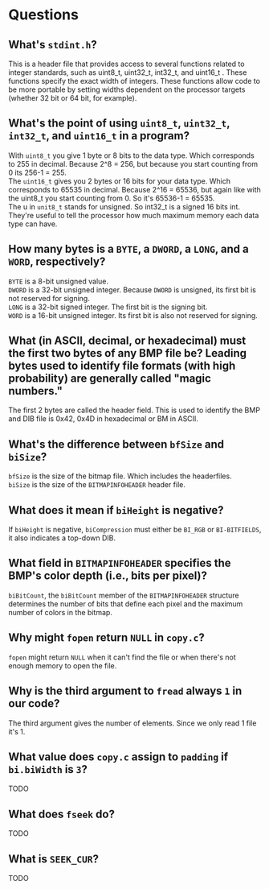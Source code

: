 # Questions

## What's `stdint.h`?

This is a header file that provides access to several functions related to integer standards, such as uint8_t, uint32_t, int32_t, and uint16_t . These functions specify the exact width of integers. These functions allow code to be more portable by setting widths dependent on the processor targets (whether 32 bit or 64 bit, for example).

## What's the point of using `uint8_t`, `uint32_t`, `int32_t`, and `uint16_t` in a program?

With `uint8_t` you give 1 byte or 8 bits to the data type. Which corresponds to 255 in decimal. Because 2^8 = 256, but because you start counting from 0 its 256-1 = 255.  
The `uint16_t` gives you 2 bytes or 16 bits for your data type. Which corresponds to 65535 in decimal. Because 2^16 = 65536, but again like with the uint8_t you start counting from 0. So it's 65536-1 = 65535.  
The u in `unit8_t` stands for unsigned. So int32_t is a signed 16 bits int. They're useful to tell the processor how much maximum memory each data type can have.


## How many bytes is a `BYTE`, a `DWORD`, a `LONG`, and a `WORD`, respectively?

`BYTE` is a 8-bit unsigned value.  
`DWORD` is a 32-bit unsigned integer. Because `DWORD` is unsigned, its first bit is not reserved for signing.  
`LONG` is a 32-bit signed integer. The first bit is the signing bit.  
`WORD` is a 16-bit unsigned integer. Its first bit is also not reserved for signing.  

## What (in ASCII, decimal, or hexadecimal) must the first two bytes of any BMP file be? Leading bytes used to identify file formats (with high probability) are generally called "magic numbers."

The first 2 bytes are called the header field. This is used to identify the BMP and DIB file is 0x42, 0x4D in hexadecimal or BM in ASCII.

## What's the difference between `bfSize` and `biSize`?

`bfSize` is the size of the bitmap file. Which includes the headerfiles.  
`biSize` is the size of the `BITMAPINFOHEADER` header file.

## What does it mean if `biHeight` is negative?

If `biHeight` is negative, `biCompression` must either be `BI_RGB` or `BI-BITFIELDS`, it also indicates a top-down DIB.

## What field in `BITMAPINFOHEADER` specifies the BMP's color depth (i.e., bits per pixel)?

`biBitCount`, the `biBitCount` member of the `BITMAPINFOHEADER` structure determines the number of bits that define each pixel and the maximum number of colors in the bitmap.

## Why might `fopen` return `NULL` in `copy.c`?

`fopen` might return `NULL` when it can't find the file or when there's not enough memory to open the file.

## Why is the third argument to `fread` always `1` in our code?

The third argument gives the number of elements. Since we only read 1 file it's 1.

## What value does `copy.c` assign to `padding` if `bi.biWidth` is `3`?

TODO

## What does `fseek` do?

TODO

## What is `SEEK_CUR`?

TODO
